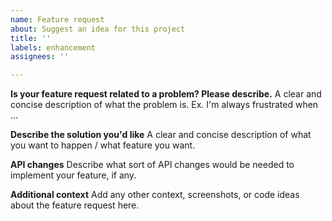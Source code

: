 ```yaml
---
name: Feature request
about: Suggest an idea for this project
title: ''
labels: enhancement
assignees: ''

---
```


**Is your feature request related to a problem? Please describe.**
A clear and concise description of what the problem is. Ex. I'm always frustrated when ...

**Describe the solution you'd like**
A clear and concise description of what you want to happen / what feature you want.

**API changes**
Describe what sort of API changes would be needed to implement your feature, if any.

**Additional context**
Add any other context, screenshots, or code ideas about the feature request here.
